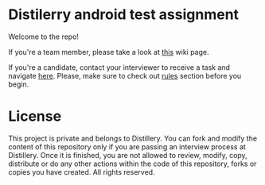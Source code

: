 # Distilerry android test assignment

Welcome to the repo!

If you're a team member, please take a look at [this]() wiki page.

If you're a candidate, contact your interviewer to receive a task and navigate [here](). 
Please, make sure to check out [rules]() section before you begin.

# License

This project is private and belongs to Distillery. You can fork and modify the content of this repository only if you are
passing an interview process at Distillery. Once it is finished, you are not allowed to review, modify, copy, distribute or
do any other actions within the code of this repository, forks or copies you have created. All rights reserved.
